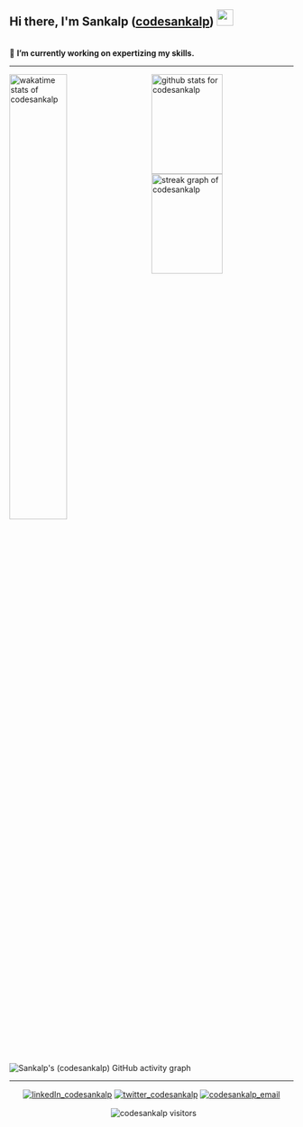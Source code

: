 ## Hi there, I'm Sankalp ([codesankalp][website]) <img src="https://github.com/TheDudeThatCode/TheDudeThatCode/blob/master/Assets/Hi.gif" width="29">

<br/>
🔭 <b>I’m currently working on expertizing my skills.</b>

<hr/>
<img align="left" width="45%" src="https://github-readme-stats.vercel.app/api/wakatime?username=codesankalp&layout=compact&theme=nightowl" alt="wakatime stats of codesankalp"/>
<img align="right"  width="50%" height="177" alt="github stats for codesankalp" src="https://github-readme-stats.vercel.app/api?username=codesankalp&show_icons=true&count_private=true&theme=nightowl&layout=compact" />
<img align="right" width="50%" height="177" src="http://github-readme-streak-stats.herokuapp.com/?user=codesankalp&theme=nightowl" alt="streak graph of codesankalp"/>

<img src="https://github-readme-activity-graph.cyclic.app/graph?username=codesankalp&theme=xcode" alt="Sankalp's (codesankalp) GitHub activity graph"/>

<hr/>

<p align="center">
<a href="https://linkedin.com/in/codesankalp" target="blank"><img align="center" src="https://img.shields.io/badge/LinkedIn-0077B5?style=for-the-badge&logo=linkedin&logoColor=white" alt="linkedIn_codesankalp"/></a>
<a href="https://twitter.com/codesankalp" target="blank"><img align="center" src="https://img.shields.io/twitter/follow/codesankalp?logo=twitter&style=for-the-badge" alt="twitter_codesankalp" /></a>
<a href="mailto:sankalp123427@gmail.com"><img align="center" src="https://img.shields.io/badge/gmail-d14836?style=for-the-badge&logo=gmail&logoColor=white" alt="codesankalp_email"/></a>
</p>
<p align ="center">&nbsp;
<img align="center" src="https://visitor-badge.laobi.icu/badge?page_id=codesankalp.codesankalp" alt="codesankalp visitors"/>

[website]: https://codesankalp.bio.link/
[twitter]: https://twitter.com/codesankalp
[linkedin]: https://linkedin.com/in/codesankalp
[github]:https://github.com/codesankalp
[email]: mailto:sankalp123427@gmail.com
